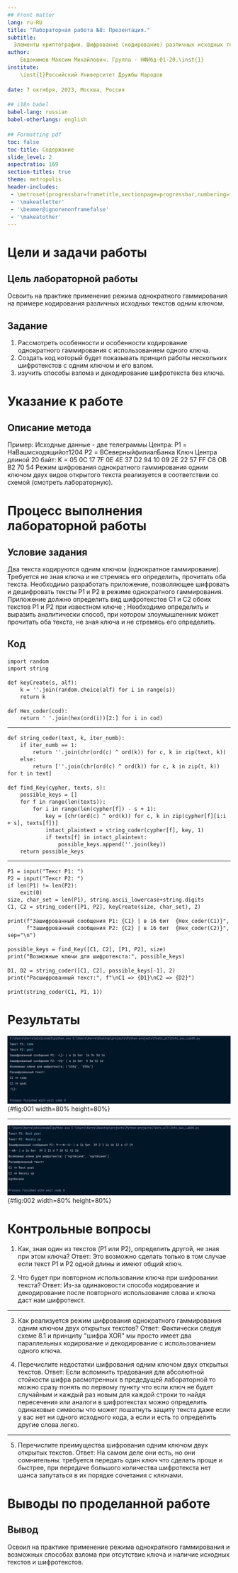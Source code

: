 ```yaml
---
## Front matter
lang: ru-RU
title: "Лабораторная работа №8: Презентация."
subtitle: 
  Элементы криптографии. Шифрование (кодирование) различных исходных текстов одним ключом.
author: 
    Евдокимов Максим Михайлович. Группа - НФИбд-01-20.\inst{1}
institute: 
    \inst{1}Российский Университет Дружбы Народов

date: 7 октября, 2023, Москва, Россия

## i18n babel
babel-lang: russian
babel-otherlangs: english

## Formatting pdf
toc: false
toc-title: Содержание
slide_level: 2
aspectratio: 169
section-titles: true
theme: metropolis
header-includes:
 - \metroset{progressbar=frametitle,sectionpage=progressbar,numbering=fraction}
 - '\makeatletter'
 - '\beamer@ignorenonframefalse'
 - '\makeatother'
---
```


# Цели и задачи работы

## Цель лабораторной работы

Освоить на практике применение режима однократного гаммирования на примере кодирования различных исходных текстов одним ключом.

## Задание

1. Рассмотреть особенности и особенности кодирование однократного гаммирования с использованием одного ключа.
2. Создать код который будет показывать принцип работы нескольких шифротекстов с одним ключом и его взлом.
3. изучить способы взлома и декодирование шифротекста без ключа.

# Указание к работе

## Описание метода

Пример:
Исходные данные - две телеграммы Центра:
P1 = НаВашисходящийот1204
P2 = ВСеверныйфилиалБанка
Ключ Центра длиной 20 байт:
K = 05 0C 17 7F 0E 4E 37 D2 94 10 09 2E 22 57 FF C8 OB B2 70 54
Режим шифрования однократного гаммирования одним ключом двух видов открытого текста реализуется в соответствии со схемой (смотреть лабораторную).

# Процесс выполнения лабораторной работы

## Условие задания

Два текста кодируются одним ключом (однократное гаммирование). Требуется не зная ключа и не стремясь его определить, прочитать оба текста. Необходимо разработать приложение, позволяющее шифровать и дешифровать тексты P1 и P2 в режиме однократного гаммирования. Приложение должно определить вид шифротекстов C1 и C2 обоих текстов P1 и P2 при известном ключе ; Необходимо определить и выразить аналитически способ, при котором злоумышленник может прочитать оба текста, не зная ключа и не стремясь его определить.

## Код

```
import random
import string

def keyCreate(s, alf):
    k = ''.join(random.choice(alf) for i in range(s))
    return k

def Hex_coder(cod):
    return ' '.join(hex(ord(i))[2:] for i in cod)
```

---

```
def string_coder(text, k, iter_numb):
    if iter_numb == 1:
        return ''.join(chr(ord(c) ^ ord(k)) for c, k in zip(text, k))
    else:
        return [''.join(chr(ord(c) ^ ord(k)) for c, k in zip(t, k)) for t in text]

def find_Key(cypher, texts, s):
    possible_keys = []
    for f in range(len(texts)):
        for i in range(len(cypher[f]) - s + 1):
            key = [chr(ord(c) ^ ord(k)) for c, k in zip(cypher[f][i:i + s], texts[f])]
            intact_plaintext = string_coder(cypher[f], key, 1)
            if texts[f] in intact_plaintext:
                possible_keys.append(''.join(key))
    return possible_keys
```

---

```
P1 = input("Текст P1: ")
P2 = input("Текст P2: ")
if len(P1) != len(P2):
    exit(0)
size, char_set = len(P1), string.ascii_lowercase+string.digits
C1, C2 = string_coder([P1, P2], keyCreate(size, char_set), 2)

print(f"Зашифрованный сообщения P1: {C1} | в 16 бит  {Hex_coder(C1)}",
      f"Зашифрованный сообщения P2: {C2} | в 16 бит  {Hex_coder(C2)}", sep="\n")

possible_keys = find_Key([C1, C2], [P1, P2], size)
print("Возможные ключи для шифротекста:", possible_keys)

D1, D2 = string_coder([C1, C2], possible_keys[-1], 2)
print("Расшифрованный текст:", f"\nC1 => {D1}\nC2 => {D2}")

print(string_coder(C1, P1, 1))
```

# Результаты

![Результат попытки 1](image/01.png){#fig:001 width=80% height=80%}

---

![Результат попытка 2](image/02.png){#fig:002 width=80% height=80%}

# Контрольные вопросы

1. Как, зная один из текстов (P1 или P2), определить другой, не зная при этом ключа?
Ответ: Это возможно сделать только в том случае если текст P1 и P2 одной длины и имеют общий ключ.

2. Что будет при повторном использовании ключа при шифровании текста?
Ответ: Из-за одинаковости способа кодирование и декодирование после повторного использование слова и ключа даст нам шифротекст.

---

3. Как реализуется режим шифрования однократного гаммирования одним ключом двух открытых текстов?
Ответ: Фактически следуя схеме 8.1 и принципу "шифра XOR" мы просто имеет два параллельных кодирование и декодирование с использованием одного ключа.

4. Перечислите недостатки шифрования одним ключом двух открытых текстов.
Ответ: Если вспомнить тредования для абсолютной стойкости шифра расмотренных в предедущей лабораторной то можно сразу понять по первому пункту что если ключ не будет случайным и каждый раз новым для каждой строки то найдя пересечения или аналоги в шифротекстах можно определить одинаковые символы что может пошатнуть защиту текста даже если у вас нет ни одного исходного кода, а если и есть то определить другие слова легко.

---

5. Перечислите преимущества шифрования одним ключом двух открытых текстов.
Ответ: На самом деле они есть, но они сомнительны: требуется передать один ключ что сделать проще и быстрее, при передаче большого количества шифротекста нет шанса запутаться в их порядке сочетания с ключами.

# Выводы по проделанной работе

## Вывод

Освоил на практике применение режима однократного гаммирования и возможных способах взлома при отсутствие ключа и наличие исходных текстов и шифротекстов.
